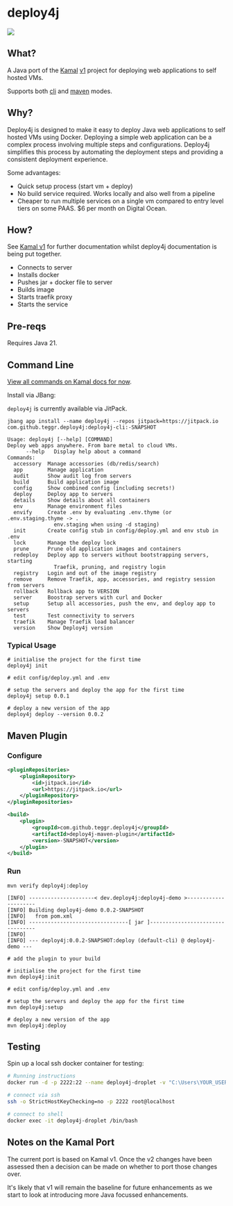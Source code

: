 # deploy4j

[![](https://jitpack.io/v/teggr/deploy4j.svg)](https://jitpack.io/#teggr/deploy4j/deploy)

## What?

A Java port of the [Kamal](https://kamal-deploy.org/) [v1](https://kamal-deploy.org/v1/docs/installation/) project for deploying web applications to self hosted VMs.

Supports both [cli](#command-line) and [maven](#maven-plugin) modes.

## Why?

Deploy4j is designed to make it easy to deploy Java web applications to self hosted VMs using Docker. Deploying a simple web application can be a complex process involving multiple steps and configurations. Deploy4j simplifies this process by automating the deployment steps and providing a consistent deployment experience.

Some advantages:

* Quick setup process (start vm + deploy)
* No build service required. Works locally and also well from a pipeline
* Cheaper to run multiple services on a single vm compared to entry level tiers on some PAAS. $6 per month on Digital Ocean.

## How?

See [Kamal v1](https://kamal-deploy.org/v1/docs/installation/) for further documentation whilst deploy4j documentation is being put together.

* Connects to server
* Installs docker
* Pushes jar + docker file to server
* Builds image
* Starts traefik proxy
* Starts the service

## Pre-reqs

Requires Java 21.

## Command Line

[View all commands on Kamal docs for now](https://kamal-deploy.org/v1/docs/commands/view-all-commands/).

Install via JBang:

`deploy4j` is currently available via JitPack.

```shell
jbang app install --name deploy4j --repos jitpack=https://jitpack.io com.github.teggr.deploy4j:deploy4j-cli:-SNAPSHOT
```

```shell
Usage: deploy4j [--help] [COMMAND]
Deploy web apps anywhere. From bare metal to cloud VMs.
      --help   Display help about a command
Commands:
  accessory  Manage accessories (db/redis/search)
  app        Manage application
  audit      Show audit log from servers
  build      Build application image
  config     Show combined config (including secrets!)
  deploy     Deploy app to servers
  details    Show details about all containers
  env        Manage environment files
  envify     Create .env by evaluating .env.thyme (or .env.staging.thyme -> .
               env.staging when using -d staging)
  init       Create config stub in config/deploy.yml and env stub in .env
  lock       Manage the deploy lock
  prune      Prune old application images and containers
  redeploy   Deploy app to servers without bootstrapping servers, starting
               Traefik, pruning, and registry login
  registry   Login and out of the image registry
  remove     Remove Traefik, app, accessories, and registry session from servers
  rollback   Rollback app to VERSION
  server     Boostrap servers with curl and Docker
  setup      Setup all accessories, push the env, and deploy app to servers
  test       Test connectivity to servers
  traefik    Manage Traefik load balancer
  version    Show Deploy4j version
```

### Typical Usage

```shell
# initialise the project for the first time
deploy4j init

# edit config/deploy.yml and .env

# setup the servers and deploy the app for the first time
deploy4j setup 0.0.1

# deploy a new version of the app
deploy4j deploy --version 0.0.2
```

## Maven Plugin

### Configure

```xml
<pluginRepositories>
    <pluginRepository>
        <id>jitpack.io</id>
        <url>https://jitpack.io</url>
    </pluginRepository>
</pluginRepositories>

<build>
    <plugin>
        <groupId>com.github.teggr.deploy4j</groupId>
        <artifactId>deploy4j-maven-plugin</artifactId>
        <version>-SNAPSHOT</version>
    </plugin>
</build>
```

### Run

```shell
mvn verify deploy4j:deploy

[INFO] ---------------------< dev.deploy4j:deploy4j-demo >---------------------
[INFO] Building deploy4j-demo 0.0.2-SNAPSHOT
[INFO]   from pom.xml
[INFO] --------------------------------[ jar ]---------------------------------
[INFO] 
[INFO] --- deploy4j:0.0.2-SNAPSHOT:deploy (default-cli) @ deploy4j-demo ---
```

```shell
# add the plugin to your build

# initialise the project for the first time
mvn deploy4j:init

# edit config/deploy.yml and .env

# setup the servers and deploy the app for the first time
mvn deploy4j:setup

# deploy a new version of the app
mvn deploy4j:deploy
```

## Testing

Spin up a local ssh docker container for testing:

```bash
# Running instructions
docker run -d -p 2222:22 --name deploy4j-droplet -v "C:\Users\YOUR_USER\.ssh\id_rsa.pub":/tmp/authorized_keys:ro -v /var/run/docker.sock:/var/run/docker.sock teggr/deploy4j-docker-droplet:latest

# connect via ssh
ssh -o StrictHostKeyChecking=no -p 2222 root@localhost 

# connect to shell
docker exec -it deploy4j-droplet /bin/bash
```

## Notes on the Kamal Port

The current port is based on Kamal v1. Once the v2 changes have been assessed then a decision can be made on whether to port those changes over.

It's likely that v1 will remain the baseline for future enhancements as we start to look at introducing more Java focussed enhancements.